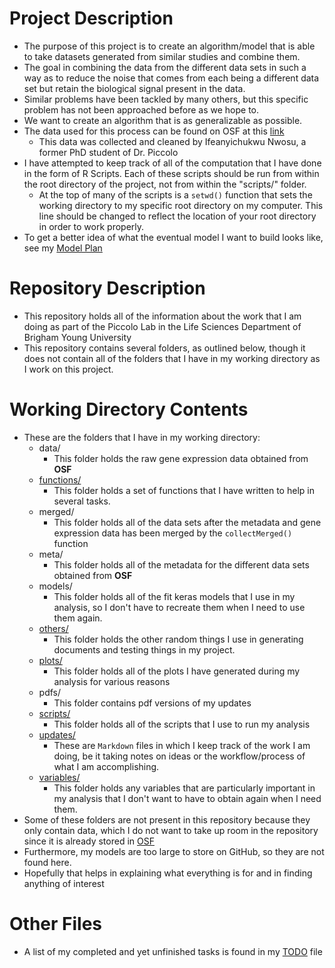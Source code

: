 # Project Description
<!--{-->

- The purpose of this project is to create an algorithm/model that is able to take datasets generated from similar studies and combine them.
- The goal in combining the data from the different data sets in such a way as to reduce the noise that comes from each being a different data set but retain the biological signal present in the data.
- Similar problems have been tackled by many others, but this specific problem has not been approached before as we hope to.
- We want to create an algorithm that is as generalizable as possible.
- The data used for this process can be found on OSF at this [link](https://osf.io/eky3p/)
    - This data was collected and cleaned by Ifeanyichukwu Nwosu, a former PhD student of Dr. Piccolo
- I have attempted to keep track of all of the computation that I have done in the form of R Scripts. Each of these scripts should be run from within the root directory of the project, not from within the "scripts/" folder.
    - At the top of many of the scripts is a `setwd()` function that sets the working directory to my specific root directory on my computer. This line should be changed to reflect the location of your root directory in order to work properly.
- To get a better idea of what the eventual model I want to build looks like, see my [Model Plan](./updates/15_Model_Plan.md)

<!--}-->

# Repository Description
<!--{-->

- This repository holds all of the information about the work that I am doing as part of the Piccolo Lab in the Life Sciences Department of Brigham Young University
- This repository contains several folders, as outlined below, though it does not contain all of the folders that I have in my working directory as I work on this project.

<!--}-->

# Working Directory Contents
<!--{-->

- These are the folders that I have in my working directory:
    - data/
        - This folder holds the raw gene expression data obtained from <b>OSF</b>
    - [functions/](./functions/Contents.md)
        - This folder holds a set of functions that I have written to help in several tasks.
    - merged/
        - This folder holds all of the data sets after the metadata and gene expression data has been merged by the `collectMerged()` function
    - meta/
        - This folder holds all of the metadata for the different data sets obtained from <b>OSF</b>
    - models/
        - This folder holds all of the fit keras models that I use in my analysis, so I don't have to recreate them when I need to use them again.
    - [others/](./others/Contents.md)
        - This folder holds the other random things I use in generating documents and testing things in my project.
    - [plots/](./plots/Contents.md)
        - This folder holds all of the plots I have generated during my analysis for various reasons
    - pdfs/
        - This folder contains pdf versions of my updates
    - [scripts/](./scripts/Contents.md)
        - This folder holds all of the scripts that I use to run my analysis
    - [updates/](./updates/Contents.md)
        - These are `Markdown` files in which I keep track of the work I am doing, be it taking notes on ideas or the workflow/process of what I am accomplishing.
    - [variables/](./variables)
        - This folder holds any variables that are particularly important in my analysis that I don't want to have to obtain again when I need them.
- Some of these folders are not present in this repository because they only contain data, which I do not want to take up room in the repository since it is already stored in [OSF](https://osf.io/eky3p/)
- Furthermore, my models are too large to store on GitHub, so they are not found here.
- Hopefully that helps in explaining what everything is for and in finding anything of interest

<!--}-->

# Other Files
<!--{-->

- A list of my completed and yet unfinished tasks is found in my [TODO](./TODO.md) file

<!--}-->


